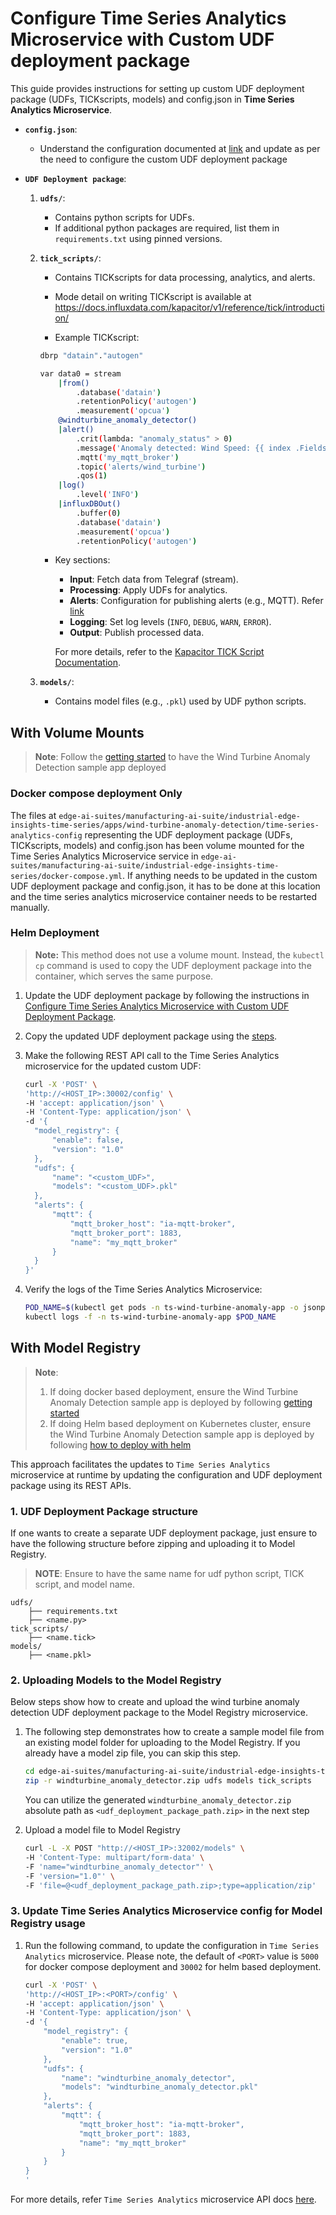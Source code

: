 # Configure Time Series Analytics Microservice with Custom UDF deployment package

This guide provides instructions for setting up custom UDF deployment package (UDFs, TICKscripts, models) and config.json in **Time Series Analytics Microservice**.

- **`config.json`**:
   - Understand the configuration documented at [link](get-started.md#configjson) and update 
     as per the need to configure the custom UDF deployment package

- **`UDF Deployment package`**:

  1. **`udfs/`**:
     - Contains python scripts for UDFs.
     - If additional python packages are required, list them in `requirements.txt` using pinned versions.

  2. **`tick_scripts/`**:
     - Contains TICKscripts for data processing, analytics, and alerts.
     - Mode detail on writing TICKscript is available at <https://docs.influxdata.com/kapacitor/v1/reference/tick/introduction/>
   
     - Example TICKscript:
         
      ```bash
      dbrp "datain"."autogen"

      var data0 = stream
          |from()
              .database('datain')
              .retentionPolicy('autogen')
              .measurement('opcua')
          @windturbine_anomaly_detector()
          |alert()
              .crit(lambda: "anomaly_status" > 0)
              .message('Anomaly detected: Wind Speed: {{ index .Fields "wind_speed" }}, Grid Active Power: {{ index .Fields "grid_active_power" }}, Anomaly Status: {{ index .Fields "anomaly_status" }}')
              .mqtt('my_mqtt_broker')
              .topic('alerts/wind_turbine')
              .qos(1)
          |log()
              .level('INFO')
          |influxDBOut()
              .buffer(0)
              .database('datain')
              .measurement('opcua')
              .retentionPolicy('autogen')
      ```
       - Key sections:
         - **Input**: Fetch data from Telegraf (stream).
         - **Processing**: Apply UDFs for analytics.
         - **Alerts**: Configuration for publishing alerts (e.g., MQTT). Refer [link](./how-to-configure-alerts.md#publish-mqtt-alerts)
         - **Logging**: Set log levels (`INFO`, `DEBUG`, `WARN`, `ERROR`).
         - **Output**: Publish processed data.
      
          For more details, refer to the [Kapacitor TICK Script Documentation](https://docs.influxdata.com/kapacitor/v1/reference/tick/introduction/).

  3. **`models/`**:
     - Contains model files (e.g., `.pkl`) used by UDF python scripts.


## With Volume Mounts

> **Note**: Follow the [getting started](./get-started.md) to have the Wind Turbine Anomaly Detection sample app deployed

### Docker compose deployment Only

The files at `edge-ai-suites/manufacturing-ai-suite/industrial-edge-insights-time-series/apps/wind-turbine-anomaly-detection/time-series-analytics-config` representing the UDF deployment package (UDFs, TICKscripts, models)
and config.json has been volume mounted for the Time Series Analytics Microservice service in `edge-ai-suites/manufacturing-ai-suite/industrial-edge-insights-time-series/docker-compose.yml`. If anything needs to be updated in the custom UDF deployment package and config.json, it has to be done at this location and the time series analytics microservice container needs to be restarted manually.

### Helm Deployment

> **Note:** This method does not use a volume mount. Instead, the `kubectl cp` command is used to copy the UDF deployment package into the container, which serves the same purpose.

1. Update the UDF deployment package by following the instructions in [Configure Time Series Analytics Microservice with Custom UDF Deployment Package](./how-to-configure-custom-udf.md#configure-time-series-analytics-microservice-with-custom-udf-deployment-package).

2. Copy the updated UDF deployment package using the [steps](./how-to-deploy-with-helm.md#copy-the-windturbine_anomaly_detection-udf-package-for-helm-deployment-to-time-series-analytics-microservice).

3. Make the following REST API call to the Time Series Analytics microservice for the updated custom UDF:
    ```sh
    curl -X 'POST' \
    'http://<HOST_IP>:30002/config' \
    -H 'accept: application/json' \
    -H 'Content-Type: application/json' \
    -d '{
      "model_registry": {
          "enable": false,
          "version": "1.0"
      },
      "udfs": {
          "name": "<custom_UDF>",
          "models": "<custom_UDF>.pkl"
      },
      "alerts": {
          "mqtt": {
              "mqtt_broker_host": "ia-mqtt-broker",
              "mqtt_broker_port": 1883,
              "name": "my_mqtt_broker"
          }
      }
    }'
    ```

4. Verify the logs of the Time Series Analytics Microservice:
    ```sh
    POD_NAME=$(kubectl get pods -n ts-wind-turbine-anomaly-app -o jsonpath='{.items[*].metadata.name}' | tr ' ' '\n' | grep deployment-time-series-analytics-microservice | head -n 1)
    kubectl logs -f -n ts-wind-turbine-anomaly-app $POD_NAME
    ```

## With Model Registry

> **Note**:
> 1. If doing docker based deployment, ensure the Wind Turbine Anomaly Detection sample app is deployed by following [getting started](./get-started.md)
> 2. If doing Helm based deployment on Kubernetes cluster, ensure the Wind Turbine Anomaly Detection sample app is deployed by following [how to deploy with helm](./how-to-deploy-with-helm.md)

This approach facilitates the updates to `Time Series Analytics` microservice at runtime by updating the configuration and UDF deployment
package using its REST APIs.

### 1. UDF Deployment Package structure

If one wants to create a separate UDF deployment package, just ensure to have the following structure
before zipping and uploading it to Model Registry.

> **NOTE**: Ensure to have the same name for udf python script, TICK script, and model name.

```
udfs/
    ├── requirements.txt
    ├── <name.py>
tick_scripts/
    ├── <name.tick>
models/
    ├── <name.pkl>
```

### 2. Uploading Models to the Model Registry

Below steps show how to create and upload the wind turbine anomaly detection UDF deployment package
to the Model Registry microservice.

1. The following step demonstrates how to create a sample model file from an existing model folder for uploading to the Model Registry. If you already have a model zip file, you can skip this step.
   ```bash
   cd edge-ai-suites/manufacturing-ai-suite/industrial-edge-insights-time-series/apps/wind-turbine-anomaly-detection/time-series-analytics-config/
   zip -r windturbine_anomaly_detector.zip udfs models tick_scripts
   ```
   You can utilize the generated `windturbine_anomaly_detector.zip` absolute path as `<udf_deployment_package_path.zip>` in the next step

2. Upload a model file to Model Registry
    ```bash
   curl -L -X POST "http://<HOST_IP>:32002/models" \
   -H 'Content-Type: multipart/form-data' \
   -F 'name="windturbine_anomaly_detector"' \
   -F 'version="1.0"' \
   -F 'file=@<udf_deployment_package_path.zip>;type=application/zip'
    ```

### 3. Update Time Series Analytics Microservice config for Model Registry usage


1. Run the following command, to update the configuration in `Time Series Analytics` microservice. 
   Please note, the default of `<PORT>` value is `5000` for docker compose deployment and `30002` for helm based deployment.

    ```bash
    curl -X 'POST' \
    'http://<HOST_IP>:<PORT>/config' \
    -H 'accept: application/json' \
    -H 'Content-Type: application/json' \
    -d '{
        "model_registry": {
            "enable": true,
            "version": "1.0"
        },
        "udfs": {
            "name": "windturbine_anomaly_detector",
            "models": "windturbine_anomaly_detector.pkl"
        },
        "alerts": {
            "mqtt": {
                "mqtt_broker_host": "ia-mqtt-broker",
                "mqtt_broker_port": 1883,
                "name": "my_mqtt_broker"
            }
        }
    }
    '
    ```

For more details, refer `Time Series Analytics` microservice API docs [here](./how-to-update-config.md#how-to-update-config-in-time-series-analytics-microservice).
